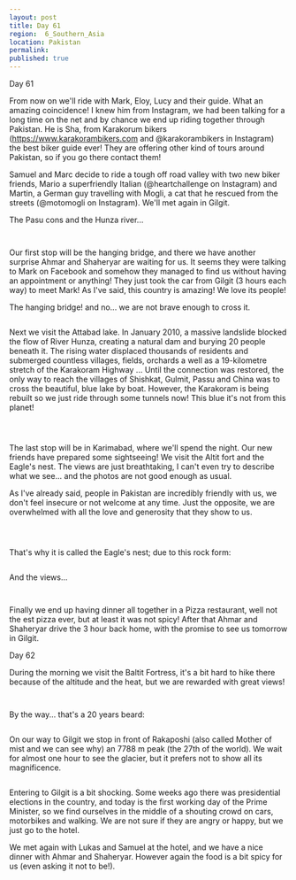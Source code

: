 ```yaml
---
layout: post
title: Day 61
region:  6_Southern_Asia
location: Pakistan
permalink: 
published: true
---
```

Day 61

From now on we'll ride with Mark, Eloy, Lucy and their guide. What an amazing coincidence! I knew him from Instagram, we had been talking for a long time on the net and by chance we end up riding together through Pakistan. He is Sha, from Karakorum bikers (https://www.karakorambikers.com and @karakorambikers in Instagram) the best biker guide ever! They are offering other kind of tours around Pakistan, so if you go there contact them!

Samuel and Marc decide to ride a tough off road valley with two new biker friends, Mario a superfriendly Italian (@heartchallenge on Instagram) and Martin, a German guy travelling with Mogli, a cat that he rescued from the streets (@motomogli on Instagram). We'll met again in Gilgit.

The Pasu cons and the Hunza river...

<p><a
href="https://lh3.googleusercontent.com/7Ukz0vdwPM-iQgr-6BL0aYlRP2zQxheY7WMjp_urSfy79z09f88JGyxql0yYlyHchE2fybrYn-m624pK5_HXgToQYNwsz7W17acMnBM9Epdcl18Bhd0VpWulUHWoc75Es_84HQVeOFTkqRosrRQ80pQLC8CxgAY_DIKt0CHN30VvQAkyTuaiejFWT0af1HsqY_vux0JS_lxQhhnxnxaCaEmyMys2Ai6TRWZTn9hM5msm0RFtj4wKlyUHnG_kjuWYgUF45cXGWntgbZcGOWvZgD1fmpo6qj2dGYQ2Mv07cxPBV_ZRVFL0yNGdMXBIUCubr6m6TWDWQS8qiTBFLgFYYb9RmkKa740K66VGOfvSl6LhCsMM9r6EJFoRfQrMD0mgPvlV5efxhI5VQY-Pcs_6DCzdnYExVTjXmCnKYbBnW6RuzS6fopBoUrPG8O3KVxO8eOB30JqQMYmnsk0pvhtwWrf-QD8QwoMfgNNAOpKOq2v1uU4ZMRWkpHffVfL-dAXDERSKBHpXmiXZIUafE2K-szeAkoUC76UQELPhLxY2ZTtbmxeaSDWawn40al-l1c7w86MKt2yKzNCb5CRpQlGyqp3pO6Giw-3b7k6R23kRZ0iSQfhdj529DahsivwfWFEcrCuy1jd8pwCYzw2P5art9PHfJbiFBzHoIyJTfPHiNCYDKB9PBklKykBWkA=w835-h626-no"><img 
src="https://lh3.googleusercontent.com/7Ukz0vdwPM-iQgr-6BL0aYlRP2zQxheY7WMjp_urSfy79z09f88JGyxql0yYlyHchE2fybrYn-m624pK5_HXgToQYNwsz7W17acMnBM9Epdcl18Bhd0VpWulUHWoc75Es_84HQVeOFTkqRosrRQ80pQLC8CxgAY_DIKt0CHN30VvQAkyTuaiejFWT0af1HsqY_vux0JS_lxQhhnxnxaCaEmyMys2Ai6TRWZTn9hM5msm0RFtj4wKlyUHnG_kjuWYgUF45cXGWntgbZcGOWvZgD1fmpo6qj2dGYQ2Mv07cxPBV_ZRVFL0yNGdMXBIUCubr6m6TWDWQS8qiTBFLgFYYb9RmkKa740K66VGOfvSl6LhCsMM9r6EJFoRfQrMD0mgPvlV5efxhI5VQY-Pcs_6DCzdnYExVTjXmCnKYbBnW6RuzS6fopBoUrPG8O3KVxO8eOB30JqQMYmnsk0pvhtwWrf-QD8QwoMfgNNAOpKOq2v1uU4ZMRWkpHffVfL-dAXDERSKBHpXmiXZIUafE2K-szeAkoUC76UQELPhLxY2ZTtbmxeaSDWawn40al-l1c7w86MKt2yKzNCb5CRpQlGyqp3pO6Giw-3b7k6R23kRZ0iSQfhdj529DahsivwfWFEcrCuy1jd8pwCYzw2P5art9PHfJbiFBzHoIyJTfPHiNCYDKB9PBklKykBWkA=w835-h626-no" class="oversize" alt=""></a></p>

<p><a
href="https://lh3.googleusercontent.com/JtLnL4vUBssK8Dyz-PSM3lNGeg0viPWlrn0V382Da3Uy_p56mdyaa1MuTxyZm5V2oceqVf3LlxtkxFWi06V9wfsbvNHIsJTUpoovZTTG9Joq0KY2MnCx7XoCHlcO13DhPZuA3ApNg2sPVxk9y356KmGqnYyFTQdWVUm2o0hPtcxY1AuEBiJC1sokb5bN79g1MgQpoPcyYuofyk2WsdQqPqIoWNi0BCGqN47kF_GbGrPooHu8rApx5S8TwAKOC42Z0Qht6zfcROuu9Uv_aOTg7kwlYIDPEtFTF8uWB0gg14leCvUwFr3Fs_XwVLEKwqytS0JPuYNGdMZws0X_9uKiAshdQh47mO-JYHvZT9dV_B6G9FLzWQ1uPEhxyOlt5O9NQUjL9PyfP4Ote9wykxq6l-NJRM8NVRrty_6-mKRJlH32Pn0YRo8awTgV4ni4ykFG1otLPd7NQZKBMFyuZZeube7PW0MhkrmaDVfxwcLtsM9ZgaKuDzlabAlKT1ZEdDcKFrj5_JmS-JsW_-e6PN6CYVF3oNY1DVtvK2Aqmg8L6lrlH7eiuWSqpQ9yJ_AcNsSnqQQ8kheJV86GdK_CIz0Q6ciI3Dtz6K7526SWGyNmc3-8U99tekXoK4oUh37-DyCZzQy4oyfe-xg0AagwMM3e0xIPC4Yy9u73VZCeFcCUy5Nkuk8PLf7pRaXRDg=w470-h626-no"><img 
src="https://lh3.googleusercontent.com/JtLnL4vUBssK8Dyz-PSM3lNGeg0viPWlrn0V382Da3Uy_p56mdyaa1MuTxyZm5V2oceqVf3LlxtkxFWi06V9wfsbvNHIsJTUpoovZTTG9Joq0KY2MnCx7XoCHlcO13DhPZuA3ApNg2sPVxk9y356KmGqnYyFTQdWVUm2o0hPtcxY1AuEBiJC1sokb5bN79g1MgQpoPcyYuofyk2WsdQqPqIoWNi0BCGqN47kF_GbGrPooHu8rApx5S8TwAKOC42Z0Qht6zfcROuu9Uv_aOTg7kwlYIDPEtFTF8uWB0gg14leCvUwFr3Fs_XwVLEKwqytS0JPuYNGdMZws0X_9uKiAshdQh47mO-JYHvZT9dV_B6G9FLzWQ1uPEhxyOlt5O9NQUjL9PyfP4Ote9wykxq6l-NJRM8NVRrty_6-mKRJlH32Pn0YRo8awTgV4ni4ykFG1otLPd7NQZKBMFyuZZeube7PW0MhkrmaDVfxwcLtsM9ZgaKuDzlabAlKT1ZEdDcKFrj5_JmS-JsW_-e6PN6CYVF3oNY1DVtvK2Aqmg8L6lrlH7eiuWSqpQ9yJ_AcNsSnqQQ8kheJV86GdK_CIz0Q6ciI3Dtz6K7526SWGyNmc3-8U99tekXoK4oUh37-DyCZzQy4oyfe-xg0AagwMM3e0xIPC4Yy9u73VZCeFcCUy5Nkuk8PLf7pRaXRDg=w470-h626-no" class="oversize" alt=""></a></p>

Our first stop will be the hanging bridge, and there we have another surprise Ahmar and Shaheryar are waiting for us. It seems they were talking to Mark on Facebook and somehow they managed to find us without having an appointment or anything! They just took the car from Gilgit (3 hours each way) to meet Mark! As I've said, this country is amazing! We love its people!

The hanging bridge! and no... we are not brave enough to cross it.

<p><a
href="https://lh3.googleusercontent.com/gVk7Y-C0EeUkIkHn6zLpUUWsjXtyfRvvucxq6Mv1DeGmJujym1iEdynybp3N0cumcKobIQaxOZhpbD_VJ-2Ec8ISvlFXgNtkX8lSVSTjyAf2oSznd7lJMR1skFAOZLwxdE5Lug7RiJqkTyf2xowVUuy4CbD05oe5S7fUATju39hM2Ut-_V3XMqFCyUxgGk1wPGBr239mJXm-DRM66ylDpjNL_0MgQSf_Ch8oUJcHGW2mjpH4mv66HRc2PS83167sB7PjdQygAe1kcbEuGr_wkXElJE51ZZEm-qXlki6dg19kXMm34JJwhnvcgZI0PlwmPMpJKOwIQFDZ47vPZuqf1KPYL_caKsvhBl15q_bYZXx4mIrYUY7RX4Da9pG842UbmjGLn_uspthIyGI0p-tRWxGRepTV-aCYH4XM0B-HYyziB5JkceryyMYo0xcj6Wqx1dbRVNlIRcMlNvvsYPztDdiTi2mYkhlwvDhsqmwvUhuEFGYvNZMIZjEPyiEfDNZT3KMAZ2q7BhhrGJeic0cQ1Qhz2ZS_q_PLYxvgUPblUhbtUnlO9tdswiSSkgiQY0hKoCd5CgDTXozofvEcFwhYvgaabSfu1oLHkeBEaIQ5QKkdH7b4Ann5ehKDe9Acnu5x8xtjTAUpMWHBBqJHklleLTxNGnySnJ7UX9ucwSRUO9LWUiam8XExTPiCOg=w1044-h783-no"><img 
src="https://lh3.googleusercontent.com/gVk7Y-C0EeUkIkHn6zLpUUWsjXtyfRvvucxq6Mv1DeGmJujym1iEdynybp3N0cumcKobIQaxOZhpbD_VJ-2Ec8ISvlFXgNtkX8lSVSTjyAf2oSznd7lJMR1skFAOZLwxdE5Lug7RiJqkTyf2xowVUuy4CbD05oe5S7fUATju39hM2Ut-_V3XMqFCyUxgGk1wPGBr239mJXm-DRM66ylDpjNL_0MgQSf_Ch8oUJcHGW2mjpH4mv66HRc2PS83167sB7PjdQygAe1kcbEuGr_wkXElJE51ZZEm-qXlki6dg19kXMm34JJwhnvcgZI0PlwmPMpJKOwIQFDZ47vPZuqf1KPYL_caKsvhBl15q_bYZXx4mIrYUY7RX4Da9pG842UbmjGLn_uspthIyGI0p-tRWxGRepTV-aCYH4XM0B-HYyziB5JkceryyMYo0xcj6Wqx1dbRVNlIRcMlNvvsYPztDdiTi2mYkhlwvDhsqmwvUhuEFGYvNZMIZjEPyiEfDNZT3KMAZ2q7BhhrGJeic0cQ1Qhz2ZS_q_PLYxvgUPblUhbtUnlO9tdswiSSkgiQY0hKoCd5CgDTXozofvEcFwhYvgaabSfu1oLHkeBEaIQ5QKkdH7b4Ann5ehKDe9Acnu5x8xtjTAUpMWHBBqJHklleLTxNGnySnJ7UX9ucwSRUO9LWUiam8XExTPiCOg=w1044-h783-no" class="oversize" alt=""></a></p>

Next we visit the Attabad lake. In January 2010, a massive landslide blocked the flow of River Hunza, creating a natural dam and burying 20 people beneath it. The rising water displaced thousands of residents and submerged countless villages, fields, orchards a well as a 19-kilometre stretch of the Karakoram Highway ... Until the connection was restored, the only way to reach the villages of Shishkat, Gulmit, Passu and China was to cross the beautiful, blue lake by boat. However, the Karakoram is being rebuilt so we just ride through some tunnels now! This blue it's not from this planet!

<p><a
href="https://lh3.googleusercontent.com/UbOF2Tuh33YVo7MqeYXywiFWWgLicloAxo82KQUmZAnpgL6dnIdAghHFofcYGEfUCWA07zNxfXIN7iZ2Vv8U3_Qn2hbD4g92b9bEdpWmuTvQudy2u-dBhMj6AaaLuZsFsWrpnKurdaEjDEyFWj_WwALGXNHs-7fPpAwUdjBlsFUQZ3b3mMC59mo-gw4dCJrvhSVhc4R7p0J9G4ckvnjIQ-zRqauV3-BdQrv076_uFQ7rxIghus8oaMI8A0TWvr24iLlSW-k7nl16BU4eb1FX0FJAiFjhu3r2Vbu4LOaKe65vrqH7BazgzDLJSqUSY-kLq4HaT88blGZyY516NzkVkRFJAQ6RdF-dv7fXIhWmZYnsXDyKvgSZUbKaS4qrtem9Q-YEfLGgZNQGHIUHhLb4FUq4OBm2v74mOoeiXrg04QExAc1KpeJx25glI3gj5K03TdWCosBThFYE1mEwVgwbyfwZVlN91iz2_UtrCYMWIN60f2ihM392mqQixdIO55KvR70Z5YXsd7edR4xxdFpWMHRegRrRLVLwyPqnp_qgLAtWePU5xFr4qAlxF95UZQOtKwhZZg-SNIK5JYL93iuQXLWew25Jjwt-mLEkjfc3fNAi-gIuG5xJQX1evZeZLDAn560a_Mij9S-CKMekbgE6FxBQxfYaWXZZXKsywGtbWKRCYFLyotf5vlwa8g=w1044-h783-no"><img 
src="https://lh3.googleusercontent.com/UbOF2Tuh33YVo7MqeYXywiFWWgLicloAxo82KQUmZAnpgL6dnIdAghHFofcYGEfUCWA07zNxfXIN7iZ2Vv8U3_Qn2hbD4g92b9bEdpWmuTvQudy2u-dBhMj6AaaLuZsFsWrpnKurdaEjDEyFWj_WwALGXNHs-7fPpAwUdjBlsFUQZ3b3mMC59mo-gw4dCJrvhSVhc4R7p0J9G4ckvnjIQ-zRqauV3-BdQrv076_uFQ7rxIghus8oaMI8A0TWvr24iLlSW-k7nl16BU4eb1FX0FJAiFjhu3r2Vbu4LOaKe65vrqH7BazgzDLJSqUSY-kLq4HaT88blGZyY516NzkVkRFJAQ6RdF-dv7fXIhWmZYnsXDyKvgSZUbKaS4qrtem9Q-YEfLGgZNQGHIUHhLb4FUq4OBm2v74mOoeiXrg04QExAc1KpeJx25glI3gj5K03TdWCosBThFYE1mEwVgwbyfwZVlN91iz2_UtrCYMWIN60f2ihM392mqQixdIO55KvR70Z5YXsd7edR4xxdFpWMHRegRrRLVLwyPqnp_qgLAtWePU5xFr4qAlxF95UZQOtKwhZZg-SNIK5JYL93iuQXLWew25Jjwt-mLEkjfc3fNAi-gIuG5xJQX1evZeZLDAn560a_Mij9S-CKMekbgE6FxBQxfYaWXZZXKsywGtbWKRCYFLyotf5vlwa8g=w1044-h783-no" class="oversize" alt=""></a></p>

<p><a
href="https://lh3.googleusercontent.com/sbi-5TNAYgInVw6qZS0jdr0NGLARyxrCcURDsyJWWBu1D7XIw5avXvnxpnsxUywL0HfxjvtARnE49qByY2v8ZNt2TEibzyGwElBqY0voLTsAk6PKNu3SqYeqQE_OrJYw-gUvLGwDCGF7tGmUK-GLQ7MnJMKmbY0NwiF9nQxFyh_9BIzimxhMtdLva1KcD6fDRD3dIPOulMaP4bugWGMY2q1kgKPwytR3JaE4WFKujRcQW0V7BTeCwDgt73H4Jt41Wy2CleAzRg5SxKX-azgq-dS3yelAzXMmbc25cvWmiYalGAJCPWypG3LEtzasE5dwArZVuFwOtMLiwsCoDkdJ3uPPmkX5wj01-3S5epUhNpTxfZZW1kEVpvp9gXPRwq6aeRp9tyYXrheUD2GJ4XMmyrnK0Y_-ZEKC53NZMha_ll97O6XsMTLnmbiis5O3keprA4gookiUy-F6itfXNAKqKV7ZwUv7KevLjpA50o7gfUHjzWuEK8C5vCW62j741QllYy6I5Z5XH7VpTW01nGTj4uIRpp9hVaAMaxq6dE2-e8hFsx5klTZjQaNvmUPozxXoN5Eeqes1SnLC0nAE4rNRxLM1BS9AZSrvWnQZP67Y97fpCStO_VikQdKjl4yAlhp8tF-LRXAa4SMiZjZzP_y4UQDLp6ulQhayIC7eNGuE-VJ8NW5DHlAB99sc-w=w835-h626-no"><img 
src="https://lh3.googleusercontent.com/sbi-5TNAYgInVw6qZS0jdr0NGLARyxrCcURDsyJWWBu1D7XIw5avXvnxpnsxUywL0HfxjvtARnE49qByY2v8ZNt2TEibzyGwElBqY0voLTsAk6PKNu3SqYeqQE_OrJYw-gUvLGwDCGF7tGmUK-GLQ7MnJMKmbY0NwiF9nQxFyh_9BIzimxhMtdLva1KcD6fDRD3dIPOulMaP4bugWGMY2q1kgKPwytR3JaE4WFKujRcQW0V7BTeCwDgt73H4Jt41Wy2CleAzRg5SxKX-azgq-dS3yelAzXMmbc25cvWmiYalGAJCPWypG3LEtzasE5dwArZVuFwOtMLiwsCoDkdJ3uPPmkX5wj01-3S5epUhNpTxfZZW1kEVpvp9gXPRwq6aeRp9tyYXrheUD2GJ4XMmyrnK0Y_-ZEKC53NZMha_ll97O6XsMTLnmbiis5O3keprA4gookiUy-F6itfXNAKqKV7ZwUv7KevLjpA50o7gfUHjzWuEK8C5vCW62j741QllYy6I5Z5XH7VpTW01nGTj4uIRpp9hVaAMaxq6dE2-e8hFsx5klTZjQaNvmUPozxXoN5Eeqes1SnLC0nAE4rNRxLM1BS9AZSrvWnQZP67Y97fpCStO_VikQdKjl4yAlhp8tF-LRXAa4SMiZjZzP_y4UQDLp6ulQhayIC7eNGuE-VJ8NW5DHlAB99sc-w=w835-h626-no" class="oversize" alt=""></a></p>

<p><a
href="https://lh3.googleusercontent.com/GJTcaA3tNYvzOUKApEx85KlzsIAo2bnrRjrv97r0sDSbqGD2zBtrbZIP6KTAtoXZJo5pBMr0jFCVlqrpqvPPol9SisaCAfwAXOEgbjWCpzsQ1PNoqOe14GGLDHy3N4WGfvJtcWSpYDypPaUhdPzKLZonGgbGNDsZvUmd-ZNkhcYJeW8TsBw4ilHTsxLwyMptI5TaL8FagAOHhE45L3HU0fZWfEPidyjD_OvR9uKJEVY45UYJNkpOIfowLA9pFvBAW4goPE8ygey7gMScj6ooywrY3irDbLkv0zLpaK3djOcyHQq0M26BDoQZgfKlwudF2qqWo31alYn241P3f2jc-1hr8OSr_jRSf_cLwbmePw75Gy2Sl-U0gD2_RxzWIzzEUo247kqs3Pcu2DO8c12cIp3uU1FdiwfDzvlkevT6HL-5RVX4gES5PZo4Q1LFLydiq4jXRYO2RuTIZh9_St24HIV1Y_P8u0Vm-ImWEj6RzWQwUSXPozdktMt83GMOYQsxxMfuiVyLAlNd7N945sCBr6plaTBvFGypLBnOZ_4Oh971cmkPGcabhhtdPex8jqMUXphS13ZPiWPn7H93KCW6fMg57vxK2KCx061tjr8_jm87o8qiTD7RWO0kM14_7ihQCFWFUmCPa-00BtpbbJR7UyAIbQ47n52mF6x-MWcynQEdSwyD-8JkXBml3w=w835-h626-no"><img 
src="https://lh3.googleusercontent.com/GJTcaA3tNYvzOUKApEx85KlzsIAo2bnrRjrv97r0sDSbqGD2zBtrbZIP6KTAtoXZJo5pBMr0jFCVlqrpqvPPol9SisaCAfwAXOEgbjWCpzsQ1PNoqOe14GGLDHy3N4WGfvJtcWSpYDypPaUhdPzKLZonGgbGNDsZvUmd-ZNkhcYJeW8TsBw4ilHTsxLwyMptI5TaL8FagAOHhE45L3HU0fZWfEPidyjD_OvR9uKJEVY45UYJNkpOIfowLA9pFvBAW4goPE8ygey7gMScj6ooywrY3irDbLkv0zLpaK3djOcyHQq0M26BDoQZgfKlwudF2qqWo31alYn241P3f2jc-1hr8OSr_jRSf_cLwbmePw75Gy2Sl-U0gD2_RxzWIzzEUo247kqs3Pcu2DO8c12cIp3uU1FdiwfDzvlkevT6HL-5RVX4gES5PZo4Q1LFLydiq4jXRYO2RuTIZh9_St24HIV1Y_P8u0Vm-ImWEj6RzWQwUSXPozdktMt83GMOYQsxxMfuiVyLAlNd7N945sCBr6plaTBvFGypLBnOZ_4Oh971cmkPGcabhhtdPex8jqMUXphS13ZPiWPn7H93KCW6fMg57vxK2KCx061tjr8_jm87o8qiTD7RWO0kM14_7ihQCFWFUmCPa-00BtpbbJR7UyAIbQ47n52mF6x-MWcynQEdSwyD-8JkXBml3w=w835-h626-no" class="oversize" alt=""></a></p>

The last stop will be in Karimabad, where we'll spend the night. Our new friends have prepared some sightseeing! We visit the Altit fort and the Eagle's nest. The views are just breathtaking, I can't even try to describe what we see... and the photos are not good enough as usual.

As I've already said, people in Pakistan are incredibly friendly with us, we don't feel insecure or not welcome at any time. Just the opposite, we are overwhelmed with all the love and generosity that they show to us.

<p><a
href="https://lh3.googleusercontent.com/7jN71AQIRtmQ3SfXiVPN8Io7EyohZnVQaqiX9LlU9L1iF3M1zFYhkexl9GoS9iOPzVpc0685C1UVg9Aee8UkH_TTKUTS1macpvF4hXzH8lPR2w97JtlgSSXvArP-ilvkf5TddSLir2jLZQwYNN16dGZP_k7esmrwuJ0-73Tk_LNU-HIvVq2ItKZNa8p9mjlXf2B_2X2SzCplQRtAWXOC5VokHUWMbCm4kg36pP3cG9492N3m9SCUX6_owJDab9Lw9qBhPhauvlpfI3jPPTqtzMvnw0TJmRq3U7SfMb7GPBDVAE7RvNvWWGz1vh2fhh25n7IWOS2rBLJgD5Hh1BaZF06T3kzDwkV1HNBRByApsUYKt_o5Wbo8AeX15IwMnkayAJpzfBO2FaM63T4wiv-VvOj8Eb2qtH8AhqFkdbDmdxMCuJOmWrel-50lRBRTyhL2F_eceV-XWsN2gGIGe2N7-0ixZgcjJcizyJvSJXyTJt3ogaUglA4-Ghd9oOOlp0egPcJaPBQdeVr6uXJMG8tqAQ6lMK0bu1i0Jp8mBDweDyIHw0Jj3WyEPwYTbytPdB1dtvD4bMSlBaGnEHVXKT5mplIh6UP8n1Fvt0J00G6tJHsCkc4zBYPAHupJIVP7zC9euKN-5sJMzTAF8UbK0b-Nl0IC--bMKeLYw4p2L76eI8v7spUhLcJECZLW6g=w835-h626-no"><img 
src="https://lh3.googleusercontent.com/7jN71AQIRtmQ3SfXiVPN8Io7EyohZnVQaqiX9LlU9L1iF3M1zFYhkexl9GoS9iOPzVpc0685C1UVg9Aee8UkH_TTKUTS1macpvF4hXzH8lPR2w97JtlgSSXvArP-ilvkf5TddSLir2jLZQwYNN16dGZP_k7esmrwuJ0-73Tk_LNU-HIvVq2ItKZNa8p9mjlXf2B_2X2SzCplQRtAWXOC5VokHUWMbCm4kg36pP3cG9492N3m9SCUX6_owJDab9Lw9qBhPhauvlpfI3jPPTqtzMvnw0TJmRq3U7SfMb7GPBDVAE7RvNvWWGz1vh2fhh25n7IWOS2rBLJgD5Hh1BaZF06T3kzDwkV1HNBRByApsUYKt_o5Wbo8AeX15IwMnkayAJpzfBO2FaM63T4wiv-VvOj8Eb2qtH8AhqFkdbDmdxMCuJOmWrel-50lRBRTyhL2F_eceV-XWsN2gGIGe2N7-0ixZgcjJcizyJvSJXyTJt3ogaUglA4-Ghd9oOOlp0egPcJaPBQdeVr6uXJMG8tqAQ6lMK0bu1i0Jp8mBDweDyIHw0Jj3WyEPwYTbytPdB1dtvD4bMSlBaGnEHVXKT5mplIh6UP8n1Fvt0J00G6tJHsCkc4zBYPAHupJIVP7zC9euKN-5sJMzTAF8UbK0b-Nl0IC--bMKeLYw4p2L76eI8v7spUhLcJECZLW6g=w835-h626-no" class="oversize" alt=""></a></p>

<p><a
href="https://lh3.googleusercontent.com/BRwEXONTL9siY7XLQxsXtVSBI9D42IA0IfU3oSztQ3WaPYOgGsnEZQanHOU3-iSZUhXYxbZQNcljPFo1Xm5jVQDmTmTNU2pursOAjCmnTscEoRK8C-onrltRwI9EcdpeCP-RQwllTMwHAlogbZr4B_ZU8vQBLOnJxZ5_YYz9I8whz6gnCJWaarnK8pmT7zYutZ_2DdQqGDnr579BW_sooPVoz-k477nktdmPWMuVCEweq4NDT39lK61VjubJEaFlxyAPZJ5o3BqXM5BYw3Tus0-FRo_iX1YFa2sqFHDGtDnwfSgY_MgprF5x6Ed5yHJaFZOxGg7WmBfAft37uLynIN9ilJKP0YPXiG4McBwf3nus5-9rqnOqkLYI1fEnU4EewKe2j-MeFnWNYmu9tOUMB-tLUOaV-WfCNEwmkx-VLwM4d6SaR571CfKMhHfqN-GdfLplGn4n83lNqypAAKom3cOfdyh3FpZ72zi4XWKHje-OATyK1y6ubnjILBxuDU_OrGAXkfcnb2MZ2YXQmnv_kwF_OWsSDD_qV9WIwFdkkprC1QB_GbaOSv9CHhJsyNqZs5BQkA9gfsthUdvC5n4oiyPXDBl2KskxtGET1WMOYCMjaJ_LiUkI64sXhCk9VAsgySknyT-ZMNUe3e1D0XSo7u5h6So8oqQaS9XgQw7y-daEcEYCJ0UUik8iow=w835-h626-no"><img 
src="https://lh3.googleusercontent.com/BRwEXONTL9siY7XLQxsXtVSBI9D42IA0IfU3oSztQ3WaPYOgGsnEZQanHOU3-iSZUhXYxbZQNcljPFo1Xm5jVQDmTmTNU2pursOAjCmnTscEoRK8C-onrltRwI9EcdpeCP-RQwllTMwHAlogbZr4B_ZU8vQBLOnJxZ5_YYz9I8whz6gnCJWaarnK8pmT7zYutZ_2DdQqGDnr579BW_sooPVoz-k477nktdmPWMuVCEweq4NDT39lK61VjubJEaFlxyAPZJ5o3BqXM5BYw3Tus0-FRo_iX1YFa2sqFHDGtDnwfSgY_MgprF5x6Ed5yHJaFZOxGg7WmBfAft37uLynIN9ilJKP0YPXiG4McBwf3nus5-9rqnOqkLYI1fEnU4EewKe2j-MeFnWNYmu9tOUMB-tLUOaV-WfCNEwmkx-VLwM4d6SaR571CfKMhHfqN-GdfLplGn4n83lNqypAAKom3cOfdyh3FpZ72zi4XWKHje-OATyK1y6ubnjILBxuDU_OrGAXkfcnb2MZ2YXQmnv_kwF_OWsSDD_qV9WIwFdkkprC1QB_GbaOSv9CHhJsyNqZs5BQkA9gfsthUdvC5n4oiyPXDBl2KskxtGET1WMOYCMjaJ_LiUkI64sXhCk9VAsgySknyT-ZMNUe3e1D0XSo7u5h6So8oqQaS9XgQw7y-daEcEYCJ0UUik8iow=w835-h626-no" class="oversize" alt=""></a></p>

<p><a
href="https://lh3.googleusercontent.com/a1sk2T4SGE2nA_OgT6uuYrOD4FUGS19zyEjSqmpbA8pSZMo27FZM7lA4ulIMAduEztWsntM0kbwiJ2h_kWxo7XteQgaurZEiG8qZkKIFMGNRoi28MVBCQ52_eA5ic3177ALxM5tvu2CJcT80NRF8YOS4fS0yu8ldaYjJGjtyNwuK8MDbVq19JZ1LfNbfPCwD1GhZt6NIkelVB8yxhuIHzMhkt2NCc3FNMgNKK2_HF-fHyIcy2P-U_62_d9YPeKp3EwBQpvy_YwOkU1fI-KRzh1GZ0JvtxxB344kmTo7O8i2RpotW9VsT3bXj2LyphwZcyWk27LeLiYAZnlV6iXBbR2BM8a-1jE9E_1RqW7MculBffLUbmysIIVps4nOq2nkqWLkfWcQAMUIOiHeENFpawOK5sEputeKo7_63-OA9xUGNBMMb4JVq6clnpQ5-3WuGC4KWDBRn4gnCGpY1ylIOAXuP8-44iZPp_wg7-dGfHCdtBYY67fH_8GrPtLOOqNlBHIa1sKj2rW0qo-93TeO5sQs2ZN7hjwSjhMEltRo_3sa6dhJi5eeoXrSZzq0QHorQSZgQu79jy0TI0jZw9FJcFtK_5pe3XyhrgEB-UqC0JYFVB6Uu1RbCUla40FvmNq2jZe-i-awD5ywf7K6ZDbwUoxhNNtxRj-DBqXxwcsR2Ind8jiHBpZx3yR7I9A=w470-h626-no"><img 
src="https://lh3.googleusercontent.com/a1sk2T4SGE2nA_OgT6uuYrOD4FUGS19zyEjSqmpbA8pSZMo27FZM7lA4ulIMAduEztWsntM0kbwiJ2h_kWxo7XteQgaurZEiG8qZkKIFMGNRoi28MVBCQ52_eA5ic3177ALxM5tvu2CJcT80NRF8YOS4fS0yu8ldaYjJGjtyNwuK8MDbVq19JZ1LfNbfPCwD1GhZt6NIkelVB8yxhuIHzMhkt2NCc3FNMgNKK2_HF-fHyIcy2P-U_62_d9YPeKp3EwBQpvy_YwOkU1fI-KRzh1GZ0JvtxxB344kmTo7O8i2RpotW9VsT3bXj2LyphwZcyWk27LeLiYAZnlV6iXBbR2BM8a-1jE9E_1RqW7MculBffLUbmysIIVps4nOq2nkqWLkfWcQAMUIOiHeENFpawOK5sEputeKo7_63-OA9xUGNBMMb4JVq6clnpQ5-3WuGC4KWDBRn4gnCGpY1ylIOAXuP8-44iZPp_wg7-dGfHCdtBYY67fH_8GrPtLOOqNlBHIa1sKj2rW0qo-93TeO5sQs2ZN7hjwSjhMEltRo_3sa6dhJi5eeoXrSZzq0QHorQSZgQu79jy0TI0jZw9FJcFtK_5pe3XyhrgEB-UqC0JYFVB6Uu1RbCUla40FvmNq2jZe-i-awD5ywf7K6ZDbwUoxhNNtxRj-DBqXxwcsR2Ind8jiHBpZx3yR7I9A=w470-h626-no" class="oversize" alt=""></a></p>

That's why it is called the Eagle's nest; due to this rock form:

<p><a
href="https://lh3.googleusercontent.com/QV-GIo94cfceZ1TwuozuIFLlE29T6k6L-6ajv-yjLkls5hNKNhQEu7cXB06EJ97Q0inIwDLkiapD0ZfmjdLI2Tcyp8IFer9ds1N_-Td0MImcwhFBwlAnWUZUpDwJtTcL5SHi1m_F6WfssfnBRiXk1PWN5Yg8zm6JQI-9mT2R0voFb8SEAsO3Jc7QAemQoJiYLDxCblELNyew4iW44N-GKlrPJqQVO-2Lv0cc1rnXFwSwJLJyW4izMjnhvbYR5Us2yjYP_ocmhFBZTUF7UC3JG8hVaq1G9CMON6GiEf4GYILHOeW7ewiySXxnRM2R2CJ47aLCXBYmfd4llC3xxd4xFlKHd81tcqASaJJVh82jN2m1N2PHrtv_oLXKRXMZonxu5iweYbMLsfkRYNAvY7b3qvHv9lk3rxxgbvNftUJYLBZI5ZH2eYqWzSNExgvfnrE3TL_LLZ1AYokUvg2AuAhucSad_6bTH9CCSJ0AxsNFhPykpQI1cSUKQDJ9zqdIWTRdz1lKJ3v3r-HTKqUgczVsEUpCKq-YxrYqMSP46Gtf321K7wEmurG08nJV1YZ6rqfWroP1ET63EvZc4VbkDbPtDVvLNBd0JxBRMEQ7x4N3TCy_M3ORPbVregmi0w3GMyKh9JzkllaoLz_COKTsVrJdNFgO8HpeeHpLQZwGuiruYS6f6a1n0Vz9Be6jhA=w835-h626-no"><img 
src="https://lh3.googleusercontent.com/QV-GIo94cfceZ1TwuozuIFLlE29T6k6L-6ajv-yjLkls5hNKNhQEu7cXB06EJ97Q0inIwDLkiapD0ZfmjdLI2Tcyp8IFer9ds1N_-Td0MImcwhFBwlAnWUZUpDwJtTcL5SHi1m_F6WfssfnBRiXk1PWN5Yg8zm6JQI-9mT2R0voFb8SEAsO3Jc7QAemQoJiYLDxCblELNyew4iW44N-GKlrPJqQVO-2Lv0cc1rnXFwSwJLJyW4izMjnhvbYR5Us2yjYP_ocmhFBZTUF7UC3JG8hVaq1G9CMON6GiEf4GYILHOeW7ewiySXxnRM2R2CJ47aLCXBYmfd4llC3xxd4xFlKHd81tcqASaJJVh82jN2m1N2PHrtv_oLXKRXMZonxu5iweYbMLsfkRYNAvY7b3qvHv9lk3rxxgbvNftUJYLBZI5ZH2eYqWzSNExgvfnrE3TL_LLZ1AYokUvg2AuAhucSad_6bTH9CCSJ0AxsNFhPykpQI1cSUKQDJ9zqdIWTRdz1lKJ3v3r-HTKqUgczVsEUpCKq-YxrYqMSP46Gtf321K7wEmurG08nJV1YZ6rqfWroP1ET63EvZc4VbkDbPtDVvLNBd0JxBRMEQ7x4N3TCy_M3ORPbVregmi0w3GMyKh9JzkllaoLz_COKTsVrJdNFgO8HpeeHpLQZwGuiruYS6f6a1n0Vz9Be6jhA=w835-h626-no" class="oversize" alt=""></a></p>

And the views...

<p><a
href="https://lh3.googleusercontent.com/TK_zc_Sqnm_3SjsGvFML5QKPgzoTpnuQVSqxRv_2_dIQZaBLLNLIThGbzm405vx68hin_1LEyGEO6eWlDSP09ScTcNieOTQPfr9AxNVwiyBYOdGhsqARFFJtYTlc7bRtTYDaihjEgjv55r6Chcl-GnYANFaJ7IAu7HaWRaWH6q_PI-sbGnYApdOm-YgKmqwOils34KaLrhh2nKjZm6hQYsdIx_N3fCr6GJMzpFgPPBgO_rJ5lQhBrFVvGeQSVyyOAaoI90U65RB-K9FXNFhTFD9rvKfRkGw0gZoKP9aBuL3chi4w4TNNvJ50GgOP7HXWjx0ZOz3nQ-b6onPeUo2B4-XAKC0fvjMLJHqbL8ynAOCMoFI1IduvKVePB703XqYLxPgaTvbXIYb3ZQfsAROX1JVd7Ak4hWdqJmd31_qQajHw4tQcIqA025oZ3I02SvP4AU5Micn1EqlKYvHeZiR_-tdNgrSuCmV6Knfd278ETyY9fuGwHsshy_JkWGtjT4OFDIsTCoSfaHQpOF9yoi0q31mrg1aB3iyq--wYUUiC9-0Upwp4HHfa1U11YnSwiyku6-YMUqoooU0JK-dtr95qTwBkx0QIx0IoZEnhBlzvO4XJahDSKR3I2GlLT1UxgABFz2MncvGyTsrdEYAE4XhkQeWilDB4MfyfxJrmTeCFg1zXPyw__aVyGrRE0A=w835-h626-no"><img 
src="https://lh3.googleusercontent.com/TK_zc_Sqnm_3SjsGvFML5QKPgzoTpnuQVSqxRv_2_dIQZaBLLNLIThGbzm405vx68hin_1LEyGEO6eWlDSP09ScTcNieOTQPfr9AxNVwiyBYOdGhsqARFFJtYTlc7bRtTYDaihjEgjv55r6Chcl-GnYANFaJ7IAu7HaWRaWH6q_PI-sbGnYApdOm-YgKmqwOils34KaLrhh2nKjZm6hQYsdIx_N3fCr6GJMzpFgPPBgO_rJ5lQhBrFVvGeQSVyyOAaoI90U65RB-K9FXNFhTFD9rvKfRkGw0gZoKP9aBuL3chi4w4TNNvJ50GgOP7HXWjx0ZOz3nQ-b6onPeUo2B4-XAKC0fvjMLJHqbL8ynAOCMoFI1IduvKVePB703XqYLxPgaTvbXIYb3ZQfsAROX1JVd7Ak4hWdqJmd31_qQajHw4tQcIqA025oZ3I02SvP4AU5Micn1EqlKYvHeZiR_-tdNgrSuCmV6Knfd278ETyY9fuGwHsshy_JkWGtjT4OFDIsTCoSfaHQpOF9yoi0q31mrg1aB3iyq--wYUUiC9-0Upwp4HHfa1U11YnSwiyku6-YMUqoooU0JK-dtr95qTwBkx0QIx0IoZEnhBlzvO4XJahDSKR3I2GlLT1UxgABFz2MncvGyTsrdEYAE4XhkQeWilDB4MfyfxJrmTeCFg1zXPyw__aVyGrRE0A=w835-h626-no" class="oversize" alt=""></a></p>

<p><a
href="https://lh3.googleusercontent.com/xuzNgpmqhVhmF6B5bUTHmbM1b2E-E3acUg4M3cuv_D-Huqp7Q7KkwBuKwbXq8IL2VleqeBaYeWllp9dsoyVTZfMysnes7im43oMRa7bVgW_p2SL_46-PpawjYmXC4LcNnh2meEZpCOzUBO3PzCnLWXgpJFITRuPVCr4poXOqrVsXxgTYnnBphML_q8is_JkJpNqDEXgPGTEuwgVEf9_kQOCma7RblajU9RTvhQnBifh58YpT7FbcnOywnecRvnAwguRR-vM4-diWtMCVlXpkNW2hImBgfboeJqWOEx4AuMFWLRIY_oj6ldqVgyIvptiZndtEwJyagst3oYTq378Yinbufi264Bv75cg9TKDVZ8CMgjiLY-XqPLWMdfLfHZxEIIdbcEtBynVub6LKxHJO6Ai76p0mzexF8FAuL7hMOYO4vFWx0YLPYLBLILzG3700Cg0pnpPc6McDipvwqL2U0Rm4uRx52xaGKXy2NMTEiMbzlm47Y72L7tQ98_u4PatnlUdJblclTt20XG7Uzz4N_mCdQSV6b6eUC3yHJNuxfixMeIIA2gaPDobilL5LsVkv7AGcnEpKbsOc4F5w4Fw3mZLF4WQlhj3fK_4IRx8VWeWoIQqXfp9sWO9j6OVI6P252RCZr8hRmf8k6ZIBQFLy46fg92XaK2MRzgY0pV62pOZtuP9Tmm53xXu18w=w835-h626-no"><img 
src="https://lh3.googleusercontent.com/xuzNgpmqhVhmF6B5bUTHmbM1b2E-E3acUg4M3cuv_D-Huqp7Q7KkwBuKwbXq8IL2VleqeBaYeWllp9dsoyVTZfMysnes7im43oMRa7bVgW_p2SL_46-PpawjYmXC4LcNnh2meEZpCOzUBO3PzCnLWXgpJFITRuPVCr4poXOqrVsXxgTYnnBphML_q8is_JkJpNqDEXgPGTEuwgVEf9_kQOCma7RblajU9RTvhQnBifh58YpT7FbcnOywnecRvnAwguRR-vM4-diWtMCVlXpkNW2hImBgfboeJqWOEx4AuMFWLRIY_oj6ldqVgyIvptiZndtEwJyagst3oYTq378Yinbufi264Bv75cg9TKDVZ8CMgjiLY-XqPLWMdfLfHZxEIIdbcEtBynVub6LKxHJO6Ai76p0mzexF8FAuL7hMOYO4vFWx0YLPYLBLILzG3700Cg0pnpPc6McDipvwqL2U0Rm4uRx52xaGKXy2NMTEiMbzlm47Y72L7tQ98_u4PatnlUdJblclTt20XG7Uzz4N_mCdQSV6b6eUC3yHJNuxfixMeIIA2gaPDobilL5LsVkv7AGcnEpKbsOc4F5w4Fw3mZLF4WQlhj3fK_4IRx8VWeWoIQqXfp9sWO9j6OVI6P252RCZr8hRmf8k6ZIBQFLy46fg92XaK2MRzgY0pV62pOZtuP9Tmm53xXu18w=w835-h626-no" class="oversize" alt=""></a></p>

Finally we end up having dinner all together in a Pizza restaurant, well not the est pizza ever, but at least it was not spicy! After that Ahmar and Shaheryar drive the 3 hour back home, with the promise to see us tomorrow in Gilgit.

Day 62

During the morning we visit the Baltit Fortress, it's a bit hard to hike there because of the altitude and the heat, but we are rewarded with great views!

<p><a
href="https://lh3.googleusercontent.com/cJCt16gYeL_RbTd9uamH94uZl4rXiP1xwt4eRmTtpYkrquWyKZ5uWXL75AaWHY9vzuGnZ0B0pH33OYHEK1C_5FDjjC9U0JqeJppHLfL27a9HirZGeeitxTOJUZt0i0WdI6RmfOfJldRUCppTnBmlrmg-qJs8IOGIHvVPlk5qCHqSt2wOtyBPzgPqJrGElI3gi-hzkO5lLNZ6Tku2C2hNtCuoit9QUuDyHrmhgzSbWJsROUm9HJ01jXzS7IlDXP6t25NQFpCa_hqY3_ttkssAf0PLYox5Ylw8f-pLkYnYMVw1QWY310MbIFNVL3T7X42l9mp5LIO99vRPYKOSg4PF81p-lDid6_w2YN159oIPBqQvi4uB-FsWL4NsCli-HtFhOj2BF7uTxq1hFCwH0Dyl7cRU99TwNZuLptLB83C0ohR2RNDyVhEyz3UktYtCA0AR6V5XuTHrrfoEgOVqkps7d9YcHRudrnuHXZGKlBDNhEXbNkJSqN3MuzBaAnpc-vP-ZPdNxw_fkVZ8EJUMSMfeq1Mnt0t3x0EQ2yxLlsYJX4B7cdNlSy0-74aYrHpXiLWPtox5FvxGlNarP43HxRElsgugKEwhgURxkvnHyMvpgfYL8ukXw69-RGVwsvplDrt6sfixdXk7TdX3hQzKXmzXKe7qtXG25jBgvGTbZqqZwXnnKcQOlYx3xUkhLg=w835-h626-no"><img 
src="https://lh3.googleusercontent.com/cJCt16gYeL_RbTd9uamH94uZl4rXiP1xwt4eRmTtpYkrquWyKZ5uWXL75AaWHY9vzuGnZ0B0pH33OYHEK1C_5FDjjC9U0JqeJppHLfL27a9HirZGeeitxTOJUZt0i0WdI6RmfOfJldRUCppTnBmlrmg-qJs8IOGIHvVPlk5qCHqSt2wOtyBPzgPqJrGElI3gi-hzkO5lLNZ6Tku2C2hNtCuoit9QUuDyHrmhgzSbWJsROUm9HJ01jXzS7IlDXP6t25NQFpCa_hqY3_ttkssAf0PLYox5Ylw8f-pLkYnYMVw1QWY310MbIFNVL3T7X42l9mp5LIO99vRPYKOSg4PF81p-lDid6_w2YN159oIPBqQvi4uB-FsWL4NsCli-HtFhOj2BF7uTxq1hFCwH0Dyl7cRU99TwNZuLptLB83C0ohR2RNDyVhEyz3UktYtCA0AR6V5XuTHrrfoEgOVqkps7d9YcHRudrnuHXZGKlBDNhEXbNkJSqN3MuzBaAnpc-vP-ZPdNxw_fkVZ8EJUMSMfeq1Mnt0t3x0EQ2yxLlsYJX4B7cdNlSy0-74aYrHpXiLWPtox5FvxGlNarP43HxRElsgugKEwhgURxkvnHyMvpgfYL8ukXw69-RGVwsvplDrt6sfixdXk7TdX3hQzKXmzXKe7qtXG25jBgvGTbZqqZwXnnKcQOlYx3xUkhLg=w1044-h783-no" class="oversize" alt=""></a></p>

<p><a
href="https://lh3.googleusercontent.com/uRyHOj_q164_p_8IqYsC3TEPJB_-d0o9AUv7YtkoAditQXqLOLZdcpMhvD0xbJBUgvc9hIt3m7J-G-69UHoo8uyrzSbPPkuvgsUngjVusQqFWv5edz6py0dvmL9eaUGqntILdsyOJ4kG7ynOdWFeMgiMdUc4xDATccBEjRACb86uLqGwyer1G_tCiJo1rADu_zE_GosXU15mmcVIKTyveeJh0cKmmgcAQEVKeiCSpzUYkpkR800nPpD5bzGXTfKdjnTcGgrcLeNzc1m1s-18kNojxzVtp1bfoLZIXQH1Bu7Jsho-UFD6mD9m1Bj6HGEcYtAsRfz-0ZaEvmtPcDAWNq8V7x5iLDszqXupApe8kJWL_FtH4g5ZdVpPaCxFLV5dkmf53ZCZaAosODyI6fLQikRl18jMdz11XOiJ_eGAjzonehpwZ0hXnAG1DqYjinIVmGTlA8cxj2B6dQApDX6HDwfKglwYJiGvOfGeHI4FYIxejedrXSTe725JTe4EuQHz-x1RzvAit-vwFbnIM3VTefOKJKwNFao3gZu5U-m-VzP9ibwbdXps0L54S48DcwroZILzG5RPQRU6K9NX4MT6foopSwi_DHU5uJgPecektTZfoOoFT3bAjfbV0dzPY-bI2JvJEMDTUgOYRN7hpov0LMMgP7Fz_iTW1z_-BirWnULrcS5BRcOQmBR0NA=w835-h626-no"><img 
src="https://lh3.googleusercontent.com/uRyHOj_q164_p_8IqYsC3TEPJB_-d0o9AUv7YtkoAditQXqLOLZdcpMhvD0xbJBUgvc9hIt3m7J-G-69UHoo8uyrzSbPPkuvgsUngjVusQqFWv5edz6py0dvmL9eaUGqntILdsyOJ4kG7ynOdWFeMgiMdUc4xDATccBEjRACb86uLqGwyer1G_tCiJo1rADu_zE_GosXU15mmcVIKTyveeJh0cKmmgcAQEVKeiCSpzUYkpkR800nPpD5bzGXTfKdjnTcGgrcLeNzc1m1s-18kNojxzVtp1bfoLZIXQH1Bu7Jsho-UFD6mD9m1Bj6HGEcYtAsRfz-0ZaEvmtPcDAWNq8V7x5iLDszqXupApe8kJWL_FtH4g5ZdVpPaCxFLV5dkmf53ZCZaAosODyI6fLQikRl18jMdz11XOiJ_eGAjzonehpwZ0hXnAG1DqYjinIVmGTlA8cxj2B6dQApDX6HDwfKglwYJiGvOfGeHI4FYIxejedrXSTe725JTe4EuQHz-x1RzvAit-vwFbnIM3VTefOKJKwNFao3gZu5U-m-VzP9ibwbdXps0L54S48DcwroZILzG5RPQRU6K9NX4MT6foopSwi_DHU5uJgPecektTZfoOoFT3bAjfbV0dzPY-bI2JvJEMDTUgOYRN7hpov0LMMgP7Fz_iTW1z_-BirWnULrcS5BRcOQmBR0NA=w835-h626-no" class="oversize" alt=""></a></p>

By the way... that's a 20 years beard:

<p><a
href="https://lh3.googleusercontent.com/fljPgBa1-3L9tJZweWc9FjDIjBT0105IVnpqlfpCbLAfRsmMl4xz4VlIUADVA1Rdk3ZenNsyZfMEI6luiCXkYy8Uvd5Toa1j-gFRu3LsGpyeYbnclsOe-W2Uj_s5eS1bTdWSk6qCiwzszjmt_ptiZ9ZWeIsCBDhViuVQIR6-DQIapyD0lrwDuKG4UXX5_zmbfmUMVb4fePk302-Uznws5_62jTGz0cgU4C2EHkxpfq-_PXJpydMOd1KSvcDZ69LLoE6fHgHSVjkQ1ZDOAP4Qhtv7nBNZimRim2I8_ag20ZFbgTKtBsvjuXoIke4F2nGCfeMyQAm3_-B2MtJ06dEaQiVh8vNhM7J5ZsPqiqg-BiyeXKo4lLDV_0U9GMD3HEWCgnBXbpMCoBLlax0DBOyS-MNpqUSDxRbKxWnFRsej3XZeNrmucel8_fX2d0qVB2ABvwUiLMtsTrq8bICTW4NpVBkMAMGaxfrO154ljbK-jULZ9KaRMbAiOmxYL7_ud_0ixO0p10cb_33xJEqtFYlurn9SmeMas6tMXL439C7TtSDN-JBX2mo9n8dedvUP3ATmuZlZ1UZkopVZxx1fzYkFpKx69OO8bKUS6J8GlxvwcEmo2Yl1ZghqfJZwC_6Vl79xZ-r0CeLLBh9r6iF69J9gx5oDgR0IOC0I62j4PQtKIQmms2DbqGMYUceqaQ=w835-h626-no"><img 
src="https://lh3.googleusercontent.com/fljPgBa1-3L9tJZweWc9FjDIjBT0105IVnpqlfpCbLAfRsmMl4xz4VlIUADVA1Rdk3ZenNsyZfMEI6luiCXkYy8Uvd5Toa1j-gFRu3LsGpyeYbnclsOe-W2Uj_s5eS1bTdWSk6qCiwzszjmt_ptiZ9ZWeIsCBDhViuVQIR6-DQIapyD0lrwDuKG4UXX5_zmbfmUMVb4fePk302-Uznws5_62jTGz0cgU4C2EHkxpfq-_PXJpydMOd1KSvcDZ69LLoE6fHgHSVjkQ1ZDOAP4Qhtv7nBNZimRim2I8_ag20ZFbgTKtBsvjuXoIke4F2nGCfeMyQAm3_-B2MtJ06dEaQiVh8vNhM7J5ZsPqiqg-BiyeXKo4lLDV_0U9GMD3HEWCgnBXbpMCoBLlax0DBOyS-MNpqUSDxRbKxWnFRsej3XZeNrmucel8_fX2d0qVB2ABvwUiLMtsTrq8bICTW4NpVBkMAMGaxfrO154ljbK-jULZ9KaRMbAiOmxYL7_ud_0ixO0p10cb_33xJEqtFYlurn9SmeMas6tMXL439C7TtSDN-JBX2mo9n8dedvUP3ATmuZlZ1UZkopVZxx1fzYkFpKx69OO8bKUS6J8GlxvwcEmo2Yl1ZghqfJZwC_6Vl79xZ-r0CeLLBh9r6iF69J9gx5oDgR0IOC0I62j4PQtKIQmms2DbqGMYUceqaQ=w835-h626-no" class="oversize" alt=""></a></p>

On our way to Gilgit we stop in front of Rakaposhi (also called Mother of mist and we can see why) an 7788 m peak (the 27th of the world). We wait for almost one hour to see the glacier, but it prefers not to show all its magnificence.

<p><a
href="https://lh3.googleusercontent.com/BC_4fXz1LdlGOCAYfnXyRQWlt7SkCgPeNMlI3h6jQZydCa6od3ylNOW0KB3HDl-mhK3X6ZJ2rZd15fq86txQbz7WGM3oYNOSKbUVISEhMguL2ZPD3MVvQTXH6x8E8bjx8Ggsv90n5O752weCarWkAxjf0QS3vZQolKh4fRZcMgxdOdAgrx_280q4M5SyARVQnE4ntIsTLaj6foIiXeNLCYAWg-16JXK3UFbwxuImczvHtcwaUAitLbP3fQvd5mEHqbNxluKjaatid743viD5amFF38ydPHZRUxECwMUOFuL2Fpd_A6AszzHSiMEKHMNeJlk2jv0QZc6xMNCaR9iM0hj0F4xoRDjPgZQLgr0RGM1UdCgFspABfAQpExAoU0YjOY9RZ0hm7XRSF7P8anRU4gplYaHLmWBR3rCiDl9DXE25SVp73xZ3ccE0Akx37pbdsCMLCodLOvqY52jgMXnwt8XQg4GYNnxFqgEAOGBF0hq_-tmcPIZAoQEikZ_1U4sZ_HqrovNDoxT06BoIcutpHxvBOV_Isv8NA_jLKusAL0mhOK_yL-7KFOWVI0x-iUc0XLplPTof_FqdYRxYGsUlJ6tA9xsxpUvK0IQ8Xipy2Sd3TBKZjzpPZ5HHrXRoiQayeI5SVe3tzwI1c4gqJ4ugtUNIjeYe_86XvmLNE4ZTS_rIFie4kW8ioTKFhA=w1044-h783-no"><img 
src="https://lh3.googleusercontent.com/BC_4fXz1LdlGOCAYfnXyRQWlt7SkCgPeNMlI3h6jQZydCa6od3ylNOW0KB3HDl-mhK3X6ZJ2rZd15fq86txQbz7WGM3oYNOSKbUVISEhMguL2ZPD3MVvQTXH6x8E8bjx8Ggsv90n5O752weCarWkAxjf0QS3vZQolKh4fRZcMgxdOdAgrx_280q4M5SyARVQnE4ntIsTLaj6foIiXeNLCYAWg-16JXK3UFbwxuImczvHtcwaUAitLbP3fQvd5mEHqbNxluKjaatid743viD5amFF38ydPHZRUxECwMUOFuL2Fpd_A6AszzHSiMEKHMNeJlk2jv0QZc6xMNCaR9iM0hj0F4xoRDjPgZQLgr0RGM1UdCgFspABfAQpExAoU0YjOY9RZ0hm7XRSF7P8anRU4gplYaHLmWBR3rCiDl9DXE25SVp73xZ3ccE0Akx37pbdsCMLCodLOvqY52jgMXnwt8XQg4GYNnxFqgEAOGBF0hq_-tmcPIZAoQEikZ_1U4sZ_HqrovNDoxT06BoIcutpHxvBOV_Isv8NA_jLKusAL0mhOK_yL-7KFOWVI0x-iUc0XLplPTof_FqdYRxYGsUlJ6tA9xsxpUvK0IQ8Xipy2Sd3TBKZjzpPZ5HHrXRoiQayeI5SVe3tzwI1c4gqJ4ugtUNIjeYe_86XvmLNE4ZTS_rIFie4kW8ioTKFhA=w1044-h783-no" class="oversize" alt=""></a></p>

Entering to Gilgit is a bit shocking. Some weeks ago there was presidential elections in the country, and today is the first working day of the Prime Minister, so we find ourselves in the middle of a shouting crowd on cars, motorbikes and walking. We are not sure if they are angry or happy, but we just go to the hotel.

We met again with Lukas and Samuel at the hotel, and we have a nice dinner with Ahmar and Shaheryar. However again the food is a bit spicy for us (even asking it not to be!).